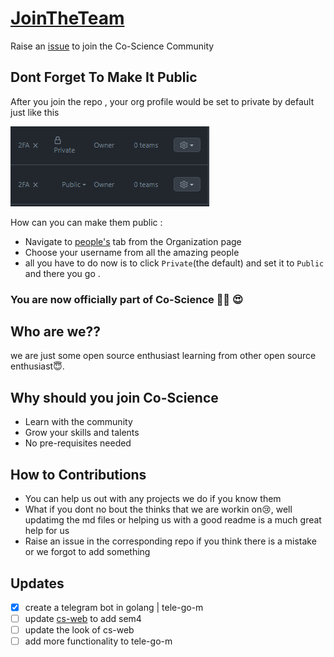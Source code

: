 # [JoinTheTeam]()
Raise an [issue](https://github.com/Co-Science/JoinTheTeam/issues/new?assignees=&labels=invite+me+to+the+organisation&template=invitation.md&title=Please+invite+me+to+the+GitHub+Community+Organization) to join the Co-Science Community

## Dont Forget To Make It Public
After you join the repo , your org profile would be set to private by default just like this

![dontForgetToMakeItPublic](./img/dontForgetToMakeItPublic.png)

How can you can make them public : 
- Navigate to [people's](https://github.com/orgs/Co-Science/people) tab from the Organization page 
- Choose your username from all the amazing people
- all you have to do now is to click `Private`(the default) and set it to `Public` and there you go . 


### **You are now officially part of Co-Science 🎉🥳 😍**

## Who are we??
we are just some open source enthusiast learning from other open source enthusiast😇.

## Why should you join Co-Science
- Learn with the community
- Grow your skills and talents
- No pre-requisites needed

## How to Contributions
- You can help us out with any projects we do if you know them
- What if you dont no bout the thinks that we are workin on😢, well updatimg the md files or helping us with a good readme is a much great help for us
- Raise an issue in the corresponding repo if you think there is a mistake or we forgot to add something


## Updates
- [x] create a telegram bot in golang | tele-go-m
- [ ] update [cs-web](https://cs-web-delta.vercel.app/) to add sem4
- [ ] update the look of cs-web
- [ ] add more functionality to tele-go-m
